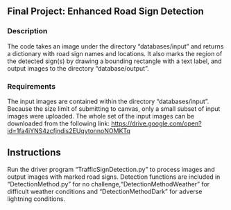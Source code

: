 ## Final Project: Enhanced Road Sign Detection

### Description

The code takes an image under the directory “databases/input” and returns a dictionary with road sign names and locations. 
It also marks the region of the detected sign(s) by drawing a bounding rectangle with a text label, and output images to the directory “database/output”.

### Requirements

The input images are contained within the directory “databases/input”. 
Because the size limit of submitting to canvas, only a small subset of input images were uploaded. 
The  whole set of the input images can be downloaded from the following link:
https://drive.google.com/open?id=1fa4iYNS4zcfjndis2EUqytonnoNOMKTq


## Instructions

Run the driver program “TrafficSignDetection.py” to process images and output images with marked road signs. 
Detection functions are included in “DetectionMethod.py” for no challenge,“DetectionMethodWeather” for difficult weather conditions and “DetectionMethodDark” for adverse lightning conditions.



